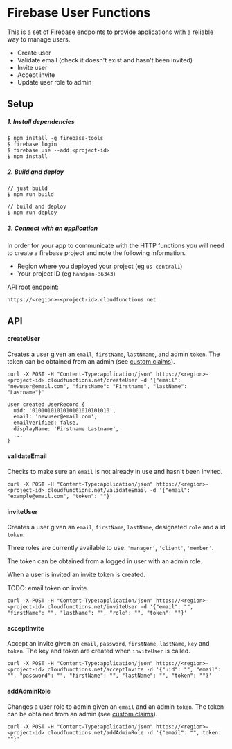 # Firebase User Functions
This is a set of Firebase endpoints to provide applications with a reliable way to manage users. 

- Create user
- Validate email (check it doesn't exist and hasn't been invited)
- Invite user
- Accept invite
- Update user role to admin
  
## Setup

##### 1. Install dependencies
```
$ npm install -g firebase-tools
$ firebase login
$ firebase use --add <project-id>
$ npm install
```

##### 2. Build and deploy
```
// just build
$ npm run build

// build and deploy
$ npm run deploy
```
##### 3. Connect with an application

In order for your app to communicate with the HTTP functions you will need to create a firebase project and note the following information.

- Region where you deployed your project (eg `us-central1`)
- Your project ID (eg `handpan-36343`)  
  
API root endpoint:

```
https://<region>-<project-id>.cloudfunctions.net
```

## API
 


#### createUser
Creates a user given an `email`, `firstName`, `lastNmame`, and admin `token`. The token can be obtained from an admin (see [custom claims](https://firebase.google.com/docs/auth/admin/custom-claims)).
  
```
curl -X POST -H "Content-Type:application/json" https://<region>-<project-id>.cloudfunctions.net/createUser -d '{"email": "newuser@email.com", "firstName": "Firstname", "lastName": "Lastname"}'
```
```
User created UserRecord {
  uid: '0101010101010101010101010',
  email: 'newuser@email.com',
  emailVerified: false,
  displayName: 'Firstname Lastname',
  ...
}
```

#### validateEmail
Checks to make sure an `email` is not already in use and hasn't been invited.

```
curl -X POST -H "Content-Type:application/json" https://<region>-<project-id>.cloudfunctions.net/validateEmail -d '{"email": "example@email.com", "token": ""}'
```

#### inviteUser
Creates a user given an `email`, `firstName`, `lastName`, designated `role` and a id `token`.

Three roles are currently available to use: `'manager'`, `'client'`, `'member'`.

The token can be obtained from a logged in user with an admin role.

When a user is invited an invite token is created.

TODO: email token on invite.

```
curl -X POST -H "Content-Type:application/json" https://<region>-<project-id>.cloudfunctions.net/inviteUser -d '{"email": "", "firstName": "", "lastName": "", "role": "", "token": ""}'
```

#### acceptInvite
Accept an invite given an `email`, `password`, `firstName`, `lastName`, `key` and `token`. The key and token are created when `inviteUser` is called. 
```
curl -X POST -H "Content-Type:application/json" https://<region>-<project-id>.cloudfunctions.net/acceptInvite -d '{"uid": "", "email": "", "password": "", "firstName": "", "lastName": "", "token": ""}'
```

#### addAdminRole
Changes a user role to admin given an `email` and an admin `token`. The token can be obtained from an admin (see [custom claims](https://firebase.google.com/docs/auth/admin/custom-claims)).

```
curl -X POST -H "Content-Type:application/json" https://<region>-<project-id>.cloudfunctions.net/addAdminRole -d '{"email": "", token: ""}'
```
